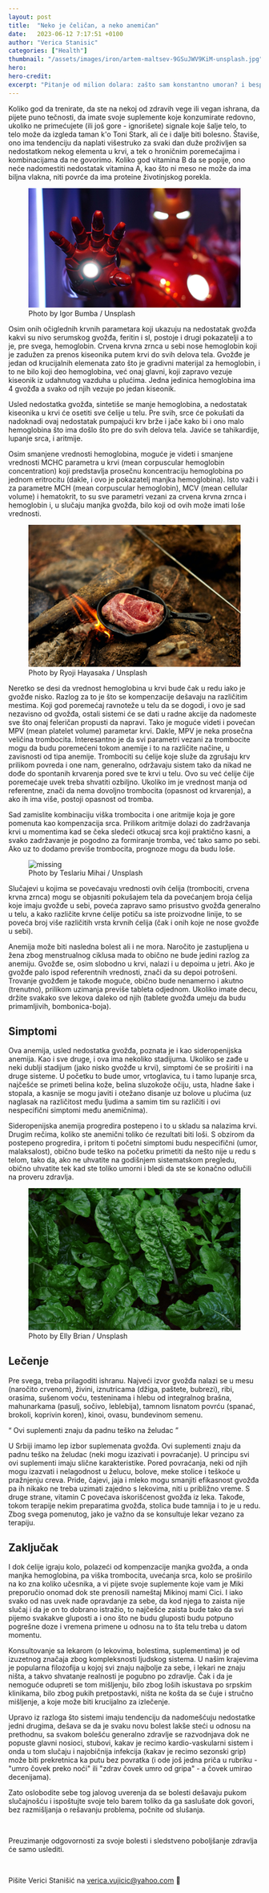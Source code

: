 ```yaml
---
layout: post
title:  "Neko je čeličan, a neko anemičan"
date:   2023-06-12 7:17:51 +0100
author: "Verica Stanisic"
categories: ["Health"]
thumbnail: "/assets/images/iron/artem-maltsev-9GSuJWV9KiM-unsplash.jpg"
hero: 
hero-credit: 
excerpt: "Pitanje od milion dolara: zašto sam konstantno umoran? i besplatan odgovor na njega"
---
```

<drop-cap>K</drop-cap>oliko god da trenirate, da ste na nekoj od zdravih vege ili vegan ishrana, da pijete puno tečnosti, da imate svoje suplemente koje konzumirate redovno, ukoliko ne primećujete (ili još gore - ignorišete) signale koje šalje telo, to telo može da izgleda taman k'o Toni Stark, ali će i dalje biti bolesno. Štaviše, ono ima tendenciju da naplati višestruko za svaki dan duže proživljen sa nedostatkom nekog elementa u krvi, a tek o hroničnim poremećajima i kombinacijama da ne govorimo. Koliko god vitamina B da se popije, ono neće nadomestiti nedostatak vitamina A, kao što ni meso ne može da ima biljna vlakna, niti povrće da ima proteine životinjskog porekla.

<figure>
    <img src='/assets/images/iron/igor-bumba-rkaahInFlBg-unsplash.jpg' alt='missing' />
    <figcaption>Photo by Igor Bumba / Unsplash</figcaption>
</figure>

Osim onih očiglednih krvnih parametara koji ukazuju na nedostatak gvožđa kakvi su nivo serumskog gvožđa, feritin i sl, postoje i drugi pokazatelji a to je, pre svega, hemoglobin. Crvena krvna zrnca u sebi nose hemoglobin koji je zadužen za prenos kiseonika putem krvi do svih delova tela. Gvožđe je jedan od krucijalnih elemenata zato što je gradivni materijal za hemoglobin, i to ne bilo koji deo hemoglobina, već onaj glavni, koji zapravo vezuje kiseonik iz udahnutog vazduha u plućima. Jedna jedinica hemoglobina ima 4 gvožđa a svako od njih vezuje po jedan kiseonik. 

Usled nedostatka gvožđa, sintetiše se manje hemoglobina, a nedostatak kiseonika u krvi će osetiti sve ćelije u telu. Pre svih, srce će pokušati da nadoknadi ovaj nedostatak pumpajući krv brže i jače kako bi i ono malo hemoglobina što ima došlo što pre do svih delova tela. Javiće se tahikardije, lupanje srca, i aritmije. 

Osim smanjene vrednosti hemoglobina, moguće je videti i smanjene vrednosti MCHC parametra u krvi (mean corpuscular hemoglobin concentration) koji predstavlja prosečnu koncentraciju hemoglobina po jednom eritrocitu (dakle, i ovo je pokazatelj manjka hemoglobina). Isto važi i za parametre MCH (mean corpuscular hemoglobin), MCV (mean cellular volume) i hematokrit, to su sve parametri vezani za crvena krvna zrnca i hemoglobin i, u slučaju manjka gvožđa, bilo koji od ovih može imati loše vrednosti. 

<figure>
    <img src='/assets/images/iron/ryoji-hayasaka-iwCeKm4Ge4Y-unsplash.jpg' alt='missing' />
    <figcaption>Photo by Ryoji Hayasaka / Unsplash</figcaption>
</figure>

Neretko se desi da vrednost hemoglobina u krvi bude čak u redu iako je gvožđe nisko. Razlog za to je što se kompenzacije dešavaju na različitim mestima. Koji god poremećaj ravnoteže u telu da se dogodi, i ovo je sad nezavisno od gvožđa, ostali sistemi će se dati u radne akcije da nadomeste sve što onaj feleričan propusti da napravi. Tako je moguće videti i povećan MPV (mean platelet volume) parametar krvi. Dakle, MPV je neka prosečna veličina trombocita. Interesantno je da svi parametri vezani za trombocite mogu da budu poremećeni tokom anemije i to na različite načine, u zavisnosti od tipa anemije. Trombociti su ćelije koje služe da zgrušaju krv prilikom povreda i one nam, generalno, održavaju sistem tako da nikad ne dođe do spontanih krvarenja pored sve te krvi u telu. Ovo su već ćelije čije poremećaje uvek treba shvatiti ozbiljno. Ukoliko im je vrednost manja od referentne, znači da nema dovoljno trombocita (opasnost od krvarenja), a ako ih ima više, postoji opasnost od tromba.

Sad zamislite kombinaciju viška trombocita i one aritmije koja je gore pomenuta kao kompenzacija srca. Prilikom aritmije dolazi do zadržavanja krvi u momentima kad se čeka sledeći otkucaj srca koji praktično kasni, a svako zadržavanje je pogodno za formiranje tromba, već tako samo po sebi. Ako uz to dodamo previše trombocita, prognoze mogu da budu loše.

<figure>
    <img src='/assets/images/iron/teslariu-mihai-jc01Q-a2z6o-unsplash.jpg' alt='missing' />
    <figcaption>Photo by Teslariu Mihai / Unsplash</figcaption>
</figure>

Slučajevi u kojima se povećavaju vrednosti ovih ćelija (trombociti, crvena krvna zrnca) mogu se objasniti pokušajem tela da povećanjem broja ćelija koje imaju gvožđe u sebi, poveća zapravo samo prisustvo gvožđa generalno u telu, a kako različite krvne ćelije potiču sa iste proizvodne linije, to se poveća broj više različitih vrsta krvnih ćelija (čak i onih koje ne nose gvožđe u sebi).

Anemija može biti nasledna bolest ali i ne mora. Naročito je zastupljena u žena zbog menstrualnog ciklusa mada to obično ne bude jedini razlog za anemiju. Gvožđe se, osim slobodno u krvi, nalazi i u depoima u jetri. Ako je gvožđe palo ispod referentnih vrednosti, znači da su depoi potrošeni. Trovanje gvožđem je takođe moguće, obično bude nenamerno i akutno (trenutno), prilikom uzimanja previše tableta odjednom. Ukoliko imate decu, držite svakako sve lekova daleko od njih (tablete gvožđa umeju da budu primamljivih, bombonica-boja). 

## Simptomi

Ova anemija, usled nedostatka gvožđa, poznata je i kao sideropenijska anemija. Kao i sve druge, i ova ima nekoliko stadijuma. Ukoliko se zađe u neki dublji stadijum (jako nisko gvožđe u krvi), simptomi će se proširiti i na druge sisteme. U početku to bude umor, vrtoglavica, tu i tamo lupanje srca, najčešće se primeti belina kože, belina sluzokože očiju, usta, hladne šake i stopala, a kasnije se mogu javiti i otežano disanje uz bolove u plućima (uz naglasak na različitost među ljudima a samim tim su različiti i ovi nespecifični simptomi među anemičnima).

Sideropenijska anemija progredira postepeno i to u skladu sa nalazima krvi. Drugim rečima, koliko ste anemični toliko će rezultati biti loši. S obzirom da postepeno progredira, i pritom ti početni simptomi budu nespecifični (umor, malaksalost), obično bude teško na početku primetiti da nešto nije u redu s telom, tako da, ako ne uhvatite na godišnjem sistematskom pregledu, obično uhvatite tek kad ste toliko umorni i bledi da ste se konačno odlučili na proveru zdravlja.

<figure>
    <img src='/assets/images/iron/elly-brian-At_XGKqg9Sk-unsplash.jpg' alt='missing' />
    <figcaption>Photo by Elly Brian / Unsplash</figcaption>
</figure>

## Lečenje

Pre svega, treba prilagoditi ishranu. Najveći izvor gvožđa nalazi se u mesu (naročito crvenom), živini, iznutricama (džiga, paštete, bubrezi), ribi, orasima, sušenom voću, testeninama i hlebu od integralnog brašna, mahunarkama (pasulj, sočivo, leblebija), tamnom lisnatom povrću (spanać, brokoli, koprivin koren), kinoi, ovasu, bundevinom semenu.

<div class="aside-quote"><q>
    Ovi suplementi znaju da padnu teško na želudac
</q></div>

U Srbiji imamo lep izbor suplemenata gvožđa. Ovi suplementi znaju da padnu teško na želudac (neki mogu izazivati i povraćanje). U principu svi ovi suplementi imaju slične karakteristike. Pored povraćanja, neki od njih mogu izazvati i nelagodnost u želucu, bolove, meke stolice i teškoće u pražnjenju creva. Pride, čajevi, jaja i mleko mogu smanjiti efikasnost gvožđa pa ih nikako ne treba uzimati zajedno s lekovima, niti u približno vreme. S druge strane, vitamin C povećava iskorišćenost gvožđa iz leka. Takođe, tokom terapije nekim preparatima gvožđa, stolica bude tamnija i to je u redu. Zbog svega pomenutog, jako je važno da se konsultuje lekar vezano za terapiju. 

## Zaključak

I dok ćelije igraju kolo, polazeći od kompenzacije manjka gvožđa, a onda manjka hemoglobina, pa viška trombocita, uvećanja srca, kolo se proširilo na ko zna koliko učesnika, a vi pijete svoje suplemente koje vam je Miki preporučio onomad dok ste prenosili nameštaj Mikinoj mami Cici. I iako svako od nas uvek nađe opravdanje za sebe, da kod njega to zaista nije slučaj i da je on to dobrano istražio, to najčešće zaista bude tako da svi pijemo svakakve gluposti a i ono što ne budu gluposti budu potpuno pogrešne doze i vremena primene u odnosu na to šta telu treba u datom momentu. 

Konsultovanje sa lekarom (o lekovima, bolestima, suplementima) je od izuzetnog značaja zbog kompleksnosti ljudskog sistema. U našim krajevima je popularna filozofija u kojoj svi znaju najbolje za sebe, i lekari ne znaju ništa, a takvo shvatanje realnosti je pogubno po zdravlje. Čak i da je nemoguće odupreti se tom mišljenju, bilo zbog loših iskustava po srpskim klinikama, bilo zbog pukih pretpostavki, ništa ne košta da se čuje i stručno mišljenje, a koje može biti krucijalno za izlečenje.

Upravo iz razloga što sistemi imaju tendenciju da nadomešćuju nedostatke jedni drugima, dešava se da je svaku novu bolest lakše steći u odnosu na prethodnu, sa svakom bolešću generalno zdravlje se razvodnjava dok ne popuste glavni nosioci, stubovi, kakav je recimo kardio-vaskularni sistem i onda u tom slučaju i najobičnija infekcija (kakav je recimo sezonski grip) može biti prekretnica ka putu bez povratka (i ode još jedna priča u rubriku - "umro čovek preko noći" ili "zdrav čovek umro od gripa" - a čovek umirao decenijama). 

Zato oslobodite sebe tog jalovog uverenja da se bolesti dešavaju pukom slučajnošću i ispoštujte svoje telo barem toliko da ga saslušate dok govori, bez razmišljanja o rešavanju problema, počnite od slušanja. 

<br>

Preuzimanje odgovornosti za svoje bolesti i sledstveno poboljšanje zdravlja će samo uslediti.

<br>

Pišite Verici Stanišić na [verica.vujicic@yahoo.com](mailto:verica.vujicic@yahoo.com) 🥥